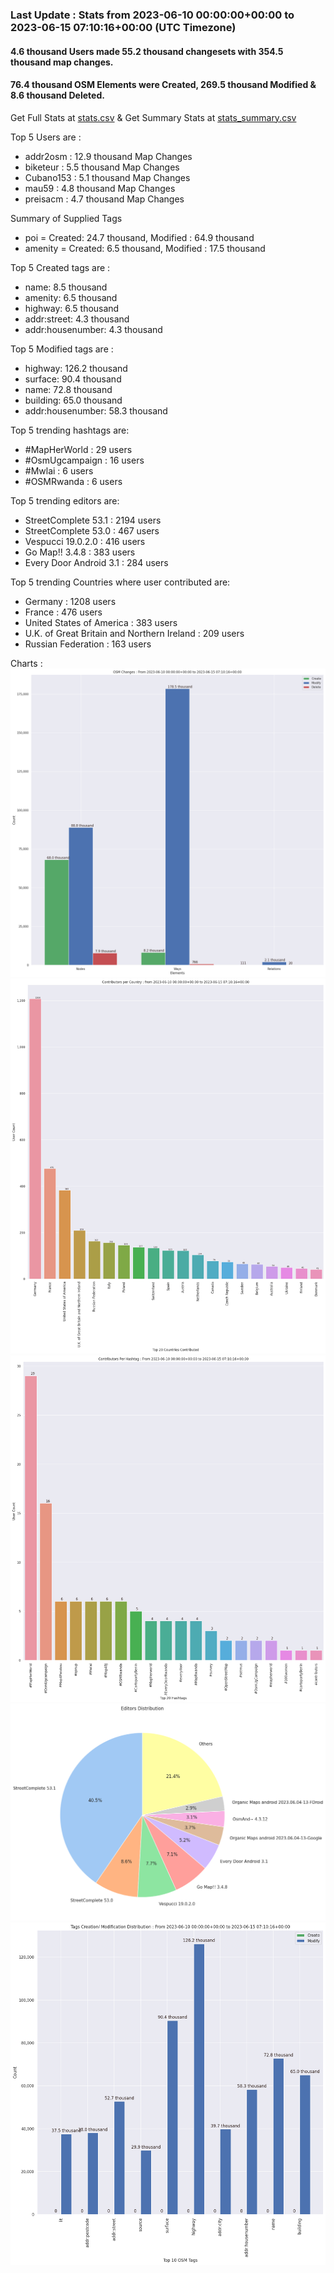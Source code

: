 ### Last Update : Stats from 2023-06-10 00:00:00+00:00 to 2023-06-15 07:10:16+00:00 (UTC Timezone)

#### 4.6 thousand Users made 55.2 thousand changesets with 354.5 thousand map changes.
#### 76.4 thousand OSM Elements were Created, 269.5 thousand Modified & 8.6 thousand Deleted.
Get Full Stats at [stats.csv](/stats/fieldmappers/Daily/stats.csv)
 & Get Summary Stats at [stats_summary.csv](/stats/fieldmappers/Daily/stats_summary.csv)

Top 5 Users are : 
- addr2osm : 12.9 thousand Map Changes
- biketeur : 5.5 thousand Map Changes
- Cubano153 : 5.1 thousand Map Changes
- mau59 : 4.8 thousand Map Changes
- preisacm : 4.7 thousand Map Changes

Summary of Supplied Tags
- poi = Created: 24.7 thousand, Modified : 64.9 thousand
- amenity = Created: 6.5 thousand, Modified : 17.5 thousand


Top 5 Created tags are :
- name: 8.5 thousand
- amenity: 6.5 thousand
- highway: 6.5 thousand
- addr:street: 4.3 thousand
- addr:housenumber: 4.3 thousand


Top 5 Modified tags are :
- highway: 126.2 thousand
- surface: 90.4 thousand
- name: 72.8 thousand
- building: 65.0 thousand
- addr:housenumber: 58.3 thousand


Top 5 trending hashtags are:
- #MapHerWorld : 29 users
- #OsmUgcampaign : 16 users
- #Mwlai : 6 users
- #OSMRwanda : 6 users


Top 5 trending editors are:
- StreetComplete 53.1 : 2194 users
- StreetComplete 53.0 : 467 users
- Vespucci 19.0.2.0 : 416 users
- Go Map!! 3.4.8 : 383 users
- Every Door Android 3.1 : 284 users


Top 5 trending Countries where user contributed are:
- Germany : 1208 users
- France : 476 users
- United States of America : 383 users
- U.K. of Great Britain and Northern Ireland : 209 users
- Russian Federation : 163 users


 Charts : 
![Alt text](./stats_osm_changes.png) 
![Alt text](./stats_users_per_country.png) 
![Alt text](./stats_users_per_hashtag.png) 
![Alt text](./stats_editors_pie_chart.png) 
![Alt text](./stats_tags.png) 
